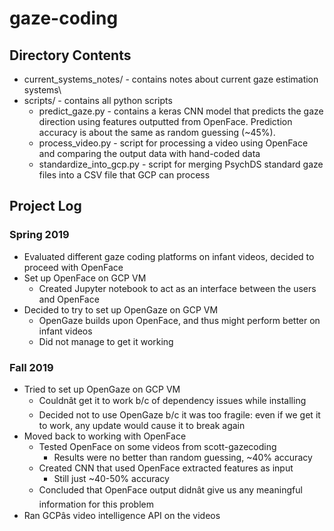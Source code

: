 # gaze-coding

## Directory Contents
* current_systems_notes/ - contains notes about current gaze estimation systems\
* scripts/ - contains all python scripts
    * predict_gaze.py - contains a keras CNN model that predicts the gaze direction using features outputted from OpenFace. Prediction accuracy is about the same as random guessing (~45%).
    * process_video.py - script for processing a video using OpenFace and comparing the output data with hand-coded data
    * standardize_into_gcp.py - script for merging PsychDS standard gaze files into a CSV file that GCP can process

## Project Log
### Spring 2019
* Evaluated different gaze coding platforms on infant videos, decided to proceed with OpenFace
* Set up OpenFace on GCP VM
    * Created Jupyter notebook to act as an interface between the users and OpenFace
* Decided to try to set up OpenGaze on GCP VM
    * OpenGaze builds upon OpenFace, and thus might perform better on infant videos
    * Did not manage to get it working
### Fall 2019
* Tried to set up OpenGaze on GCP VM
    * Couldnât get it to work b/c of dependency issues while installing
    * Decided not to use OpenGaze b/c it was too fragile: even if we get it to work, any update would cause it to break again
* Moved back to working with OpenFace
    * Tested OpenFace on some videos from scott-gazecoding
        * Results were no better than random guessing, ~40% accuracy
    * Created CNN that used OpenFace extracted features as input
        * Still just ~40-50% accuracy
    * Concluded that OpenFace output didnât give us any meaningful information for this problem
* Ran GCPâs video intelligence API on the videos
